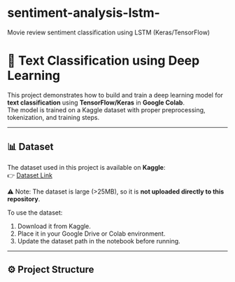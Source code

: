 # sentiment-analysis-lstm-
Movie review sentiment classification using LSTM (Keras/TensorFlow)

# 🧠 Text Classification using Deep Learning  

This project demonstrates how to build and train a deep learning model for **text classification** using **TensorFlow/Keras** in **Google Colab**.  
The model is trained on a Kaggle dataset with proper preprocessing, tokenization, and training steps.  

---

## 📊 Dataset  
The dataset used in this project is available on **Kaggle**:  
👉 [Dataset Link](https://www.kaggle.com/imdb-50k-movies-reviews-lstm/)

⚠️ Note: The dataset is large (>25MB), so it is **not uploaded directly to this repository**.  

To use the dataset:  
1. Download it from Kaggle.  
2. Place it in your Google Drive or Colab environment.  
3. Update the dataset path in the notebook before running.  

---

## ⚙️ Project Structure  

